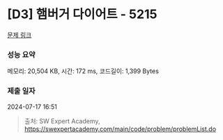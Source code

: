 # [D3] 햄버거 다이어트 - 5215 

[문제 링크](https://swexpertacademy.com/main/code/problem/problemDetail.do?contestProbId=AWT-lPB6dHUDFAVT) 

### 성능 요약

메모리: 20,504 KB, 시간: 172 ms, 코드길이: 1,399 Bytes

### 제출 일자

2024-07-17 16:51



> 출처: SW Expert Academy, https://swexpertacademy.com/main/code/problem/problemList.do